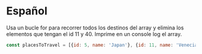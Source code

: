 # Español
Usa un bucle for para recorrer todos los destinos del array y elimina los elementos que tengan el id 11 y 40. Imprime en un console log el array.
```js
const placesToTravel = [{id: 5, name: 'Japan'}, {id: 11, name: 'Venecia'}, {id: 23, name: 'Murcia'}, {id: 40, name: 'Santander'}, {id: 44, name: 'Filipinas'}, {id: 59, name: 'Madagascar'}]
```